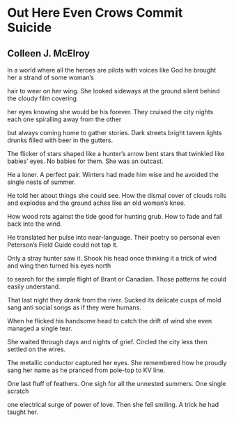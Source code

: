 # Out Here Even Crows Commit Suicide
## Colleen J. McElroy
In a world where all the heroes
are pilots with voices like God
he brought her a strand of some woman’s

hair to wear on her wing.
She looked sideways at the ground
silent behind the cloudy film covering

her eyes knowing she would be his
forever. They cruised the city nights
each one spiralling away from the other

but always coming home to gather stories.
Dark streets bright tavern lights drunks
filled with beer in the gutters.

The flicker of stars shaped like a hunter’s
arrow bent stars that twinkled like babies’
eyes. No babies for them. She was an outcast.

He a loner. A perfect pair.
Winters had made him wise
and he avoided the single nests of summer.

He told her about things she could see.
How the dismal cover of clouds roils and explodes
and the ground aches like an old woman’s knee.

How wood rots against the tide
good for hunting grub.
How to fade and fall back into the wind.

He translated her pulse
into near-language. Their poetry so personal
even Peterson’s Field Guide could not tap it.

Only a stray hunter saw it.
Shook his head once thinking it a trick
of wind and wing then turned his eyes north

to search for the simple flight
of Brant or Canadian. Those patterns
he could easily understand.

That last night they drank from the river.
Sucked its delicate cusps of mold
sang anti social songs as if they were humans.

When he flicked his handsome head
to catch the drift of wind
she even managed a single tear.

She waited through days and nights
of grief. Circled the city less
then settled on the wires.

The metallic conductor captured her eyes.
She remembered how he proudly sang her name
as he pranced from pole-top to KV line.

One last fluff of feathers. One sigh
for all the unnested summers.
One single scratch

one electrical surge of power of love.
Then she fell smiling.
A trick he had taught her.